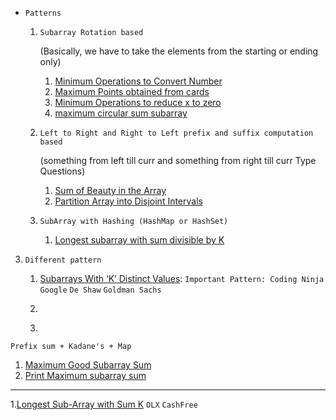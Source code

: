 
* `Patterns`
   1. `Subarray Rotation based`

      (Basically, we have to take the elements from the starting or ending only)
      1. [Minimum Operations to Convert Number](https://leetcode.com/problems/minimum-operations-to-convert-number/description/)
      2. [Maximum Points obtained from cards](https://leetcode.com/problems/maximum-points-you-can-obtain-from-cards/description/)
      3. [Minimum Operations to reduce x to zero](https://leetcode.com/problems/minimum-operations-to-reduce-x-to-zero/description/)
      4. [maximum circular sum subarray](https://leetcode.com/problems/maximum-sum-circular-subarray/)

   2. `Left to Right and Right to Left prefix and suffix computation based`
      
      (something from left till curr and something from right till curr Type Questions)
      1. [Sum of Beauty in the Array](https://leetcode.com/problems/sum-of-beauty-in-the-array/description/)
      2. [Partition Array into Disjoint Intervals](https://leetcode.com/problems/partition-array-into-disjoint-intervals/description/)
  3. `SubArray with Hashing (HashMap or HashSet)`
     1. [Longest subarray with sum divisible by K](https://www.geeksforgeeks.org/problems/longest-subarray-with-sum-divisible-by-k1259/1)

3. `Different pattern`
    1. [Subarrays With ‘K’ Distinct Values](https://tinyl.io/9yZb): `Important Pattern: Coding Ninja`  `Google` `De Shaw` `Goldman Sachs`
    2. [](https://tinyl.io/BNMO)
  
    3. 
`Prefix sum + Kadane's + Map`
1. [Maximum Good Subarray Sum](https://tinyl.io/AggW)
2. [Print Maximum subarray sum](https://tinyl.io/BDxY)


-----
1.[Longest Sub-Array with Sum K](https://tinyl.io/AjEJ) `OLX` `CashFree`
